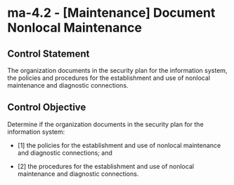 # ma-4.2 - \[Maintenance\] Document Nonlocal Maintenance

## Control Statement

The organization documents in the security plan for the information system, the policies and procedures for the establishment and use of nonlocal maintenance and diagnostic connections.

## Control Objective

Determine if the organization documents in the security plan for the information system:

- \[1\] the policies for the establishment and use of nonlocal maintenance and diagnostic connections; and

- \[2\] the procedures for the establishment and use of nonlocal maintenance and diagnostic connections.
